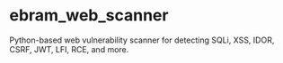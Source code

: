 # ebram_web_scanner
Python-based web vulnerability scanner for detecting SQLi, XSS, IDOR, CSRF, JWT, LFI, RCE, and more.
